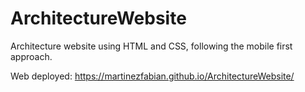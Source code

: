 # ArchitectureWebsite

Architecture website using HTML and CSS, following the mobile first approach.

Web deployed: https://martinezfabian.github.io/ArchitectureWebsite/
